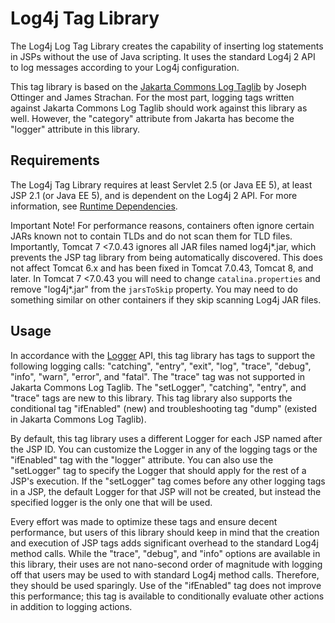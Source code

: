 <!-- vim: set syn=markdown : -->
<!--
    Licensed to the Apache Software Foundation (ASF) under one or more
    contributor license agreements.  See the NOTICE file distributed with
    this work for additional information regarding copyright ownership.
    The ASF licenses this file to You under the Apache License, Version 2.0
    (the "License"); you may not use this file except in compliance with
    the License.  You may obtain a copy of the License at

         http://www.apache.org/licenses/LICENSE-2.0

    Unless required by applicable law or agreed to in writing, software
    distributed under the License is distributed on an "AS IS" BASIS,
    WITHOUT WARRANTIES OR CONDITIONS OF ANY KIND, either express or implied.
    See the License for the specific language governing permissions and
    limitations under the License.
-->

# Log4j Tag Library

The Log4j Log Tag Library creates the capability of inserting log
statements in JSPs without the use of Java scripting. It uses the standard Log4j 2 API to log
messages according to your Log4j configuration.

This tag library is based on the
[Jakarta Commons Log Taglib](http://jakarta.apache.org/taglibs/log/) by Joseph Ottinger and James
Strachan. For the most part, logging tags written against Jakarta Commons Log Taglib should
work against this library as well. However, the "category" attribute from Jakarta has become
the "logger" attribute in this library.

## Requirements

The Log4j Tag Library requires at least Servlet 2.5 (or Java EE 5), at least
JSP 2.1 (or Java EE 5), and is dependent on the Log4j 2 API.
For more information, see [Runtime Dependencies](runtime-dependencies.html).

<span class="label label-important">Important Note!</span>
For performance reasons, containers often ignore certain JARs known not to
contain TLDs and do not scan them for TLD files. Importantly, Tomcat 7 &lt;7.0.43 ignores all JAR files named
log4j*.jar, which prevents the JSP tag library from being automatically discovered. This does not affect
Tomcat 6.x and has been fixed in Tomcat 7.0.43, Tomcat 8, and later. In Tomcat 7 &lt;7.0.43 you
will need to change `catalina.properties` and remove "log4j*.jar" from the `jarsToSkip`
property. You may need to do something similar on other containers if they skip scanning Log4j JAR files.

## Usage
In accordance with the [Logger](javadoc/log4j-api/org/apache/logging/log4j/Logger.html)
API, this tag library has tags to
support the following logging calls: "catching", "entry", "exit", "log", "trace", "debug",
"info", "warn", "error", and "fatal". The "trace" tag was not supported in Jakarta Commons Log
Taglib. The "setLogger", "catching", "entry", and "trace" tags are new to this library. This
tag library also supports the conditional tag "ifEnabled" (new) and troubleshooting tag "dump"
(existed in Jakarta Commons Log Taglib).

By default, this tag library uses a different Logger for each JSP named after the JSP ID.
You can customize the Logger in any of the logging tags or the "ifEnabled" tag with the
"logger" attribute. You can also use the "setLogger" tag to specify the Logger that should apply
for the rest of a JSP's execution. If the "setLogger" tag comes before any other logging tags in
a JSP, the default Logger for that JSP will not be created, but instead the specified logger is
the only one that will be used.

Every effort was made to optimize these tags and ensure decent performance, but users of
this library should keep in mind that the creation and execution of JSP tags adds significant
overhead to the standard Log4j method calls. While the "trace", "debug", and "info" options are
available in this library, their uses are not nano-second order of magnitude with logging off
that users may be used to with standard Log4j method calls. Therefore, they should be used
sparingly. Use of the "ifEnabled" tag does not improve this performance; this tag is available
to conditionally evaluate other actions in addition to logging actions.
